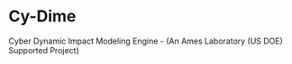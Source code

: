 Cy-Dime
=======

Cyber Dynamic Impact Modeling Engine - (An Ames Laboratory (US DOE) Supported Project)
